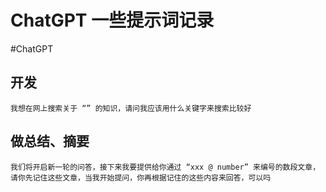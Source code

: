 # ChatGPT 一些提示词记录

<!--more-->
#ChatGPT 

## 开发

```
我想在网上搜索关于 “” 的知识，请问我应该用什么关键字来搜索比较好
```

## 做总结、摘要

```
我们将开启新一轮的问答，接下来我要提供给你通过 “xxx @ number” 来编号的数段文章，请你先记住这些文章，当我开始提问，你再根据记住的这些内容来回答，可以吗
```
